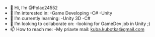 - 👋 Hi, I’m @Polac24552
- 👀 I’m interested in:
      -Game Developing
      -C#
      -Unity
- 🌱 I’m currently learning:
      -Unity 3D
      -C#
- 💞️ I’m looking to collaborate on:
      -looking for GameDev job in Unity ;)
- 📫 How to reach me:
      -My priavte mail: kuba.kubotka@gmail.com

<!---
Polac24552/Polac24552 is a ✨ special ✨ repository because its `README.md` (this file) appears on your GitHub profile.
You can click the Preview link to take a look at your changes.
--->
